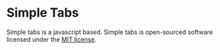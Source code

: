 # Simple Tabs 

Simple tabs is a javascript based. Simple tabs is open-sourced software licensed under the [MIT license](https://opensource.org/licenses/MIT).